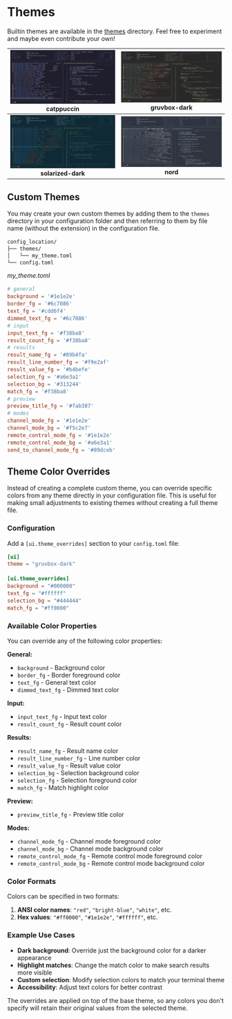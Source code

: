 # Themes

Builtin themes are available in the [themes](https://github.com/alexpasmantier/television/tree/main/themes) directory. Feel free to experiment and maybe even contribute your own!

|          ![catppuccin](../../assets/catppuccin.png "catppuccin") catppuccin           | ![gruvbox](../../assets/gruvbox.png "gruvbox") gruvbox-dark |
| :-----------------------------------------------------------------------------------: | :---------------------------------------------------------: |
| ![solarized-dark](../../assets/solarized-dark.png "gruvbox-light") **solarized-dark** |       ![nord](../../assets/nord.png "nord") **nord**        |

## Custom Themes

You may create your own custom themes by adding them to the `themes` directory in your configuration folder and then referring to them by file name (without the extension) in the configuration file.

```
config_location/
├── themes/
│   └── my_theme.toml
└── config.toml
```

_my_theme.toml_

```toml
# general
background = '#1e1e2e'
border_fg = '#6c7086'
text_fg = '#cdd6f4'
dimmed_text_fg = '#6c7086'
# input
input_text_fg = '#f38ba8'
result_count_fg = '#f38ba8'
# results
result_name_fg = '#89b4fa'
result_line_number_fg = '#f9e2af'
result_value_fg = '#b4befe'
selection_fg = '#a6e3a1'
selection_bg = '#313244'
match_fg = '#f38ba8'
# preview
preview_title_fg = '#fab387'
# modes
channel_mode_fg = '#1e1e2e'
channel_mode_bg = '#f5c2e7'
remote_control_mode_fg = '#1e1e2e'
remote_control_mode_bg = '#a6e3a1'
send_to_channel_mode_fg = '#89dceb'
```

## Theme Color Overrides

Instead of creating a complete custom theme, you can override specific colors from any theme directly in your configuration file. This is useful for making small adjustments to existing themes without creating a full theme file.

### Configuration

Add a `[ui.theme_overrides]` section to your `config.toml` file:

```toml
[ui]
theme = "gruvbox-dark"

[ui.theme_overrides]
background = "#000000"
text_fg = "#ffffff"
selection_bg = "#444444"
match_fg = "#ff0000"
```

### Available Color Properties

You can override any of the following color properties:

**General:**
- `background` - Background color
- `border_fg` - Border foreground color
- `text_fg` - General text color
- `dimmed_text_fg` - Dimmed text color

**Input:**
- `input_text_fg` - Input text color
- `result_count_fg` - Result count color

**Results:**
- `result_name_fg` - Result name color
- `result_line_number_fg` - Line number color
- `result_value_fg` - Result value color
- `selection_bg` - Selection background color
- `selection_fg` - Selection foreground color
- `match_fg` - Match highlight color

**Preview:**
- `preview_title_fg` - Preview title color

**Modes:**
- `channel_mode_fg` - Channel mode foreground color
- `channel_mode_bg` - Channel mode background color
- `remote_control_mode_fg` - Remote control mode foreground color
- `remote_control_mode_bg` - Remote control mode background color

### Color Formats

Colors can be specified in two formats:

1. **ANSI color names**: `"red"`, `"bright-blue"`, `"white"`, etc.
2. **Hex values**: `"#ff0000"`, `"#1e1e2e"`, `"#ffffff"`, etc.

### Example Use Cases

- **Dark background**: Override just the background color for a darker appearance
- **Highlight matches**: Change the match color to make search results more visible
- **Custom selection**: Modify selection colors to match your terminal theme
- **Accessibility**: Adjust text colors for better contrast

The overrides are applied on top of the base theme, so any colors you don't specify will retain their original values from the selected theme.
